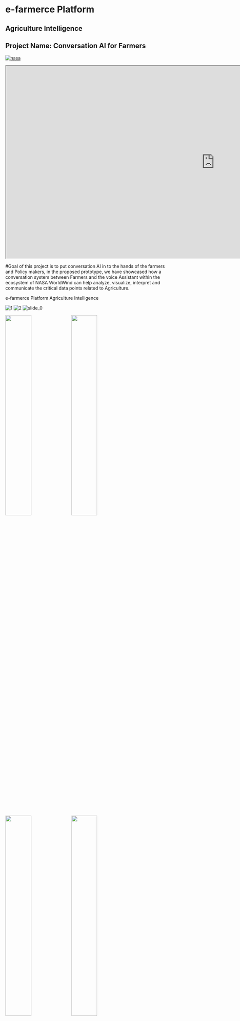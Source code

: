 
  <h1>e-farmerce Platform</h1>
  <h2>Agriculture Intelligence</h2>
  <h2>Project Name: Conversation AI for Farmers</h2>
  
  <a href="https://www.youtube.com/watch?v=P3kgYn_XqCw" target="_blank">![nasa](https://user-images.githubusercontent.com/30501155/43628161-ca9fe0c2-9716-11e8-9ebf-9fe6958463eb.PNG)</a>

<iframe width="1300" height="600" src="https://www.youtube.com/embed/P3kgYn_XqCw"></iframe>

#Goal of this project is to put conversation AI in to the hands of the farmers and Policy makers, in the proposed prototype, we have showcased how a conversation system between Farmers and the voice Assistant within the ecosystem of NASA WorldWind can help analyze, visualize, interpret and communicate the critical data points related to Agriculture.

e-farmerce Platform
Agriculture Intelligence 

![1](https://user-images.githubusercontent.com/30501155/43625638-bd7d4ad4-970b-11e8-8368-8e73f49c1126.png)
![2](https://user-images.githubusercontent.com/30501155/43625640-c183ff06-970b-11e8-8381-71bc156fa2a7.JPG)
![slide_0](https://user-images.githubusercontent.com/30501155/43629621-6ad084d0-971b-11e8-9579-18747e5f1edb.jpg)

<img src="https://user-images.githubusercontent.com/30501155/43625646-c5435614-970b-11e8-9977-5fb950adabc3.png" width="40%">
<img src="https://user-images.githubusercontent.com/30501155/43625654-cc4ad216-970b-11e8-8a9a-8b2e370ff153.png" width="40%">
<img src="https://user-images.githubusercontent.com/30501155/43625663-d51303e6-970b-11e8-85ac-406a5b537874.gif" width="40%">
<img src="https://user-images.githubusercontent.com/30501155/43625670-dcd6a0b0-970b-11e8-90e6-05869ba2abee.png" width="40%">

<img src="https://user-images.githubusercontent.com/30501155/43625678-e72f7ca8-970b-11e8-8012-6ec7ce3d8e8e.png" width="40%">
<img src="https://user-images.githubusercontent.com/30501155/43625682-eb2379d6-970b-11e8-884e-006bc1047a9c.png" width="40%">
<img src="https://user-images.githubusercontent.com/30501155/43625688-f31fd3b4-970b-11e8-8992-c11b60107fbf.png" width="40%">
<img src="https://user-images.githubusercontent.com/30501155/43625699-0044be6a-970c-11e8-9d43-ad683481367a.png" width="40%">

<h2>OUTREACH</h2>
<p>Our Team Really enjoyed the Field Demonstration</p>
<p>Here are some Takeaways</p>
<p>The Main challenge is, conversational Voice Assistant supports only English, so it’s tough from our side to explain the Farmers to ask questions in English. Then it is a hard time for the Voice Assistant to understand the Farmers Slang of English!!! The Voice Assistant too performed well in understanding most of the Farmers and give the required results in a conversational way.</p>
<p>But</p>
<p>There was so much of Curiosity from the Farmers side to Know about the Voice Assistant, How it works, and engage or communicate with the Voice Assistant</p>

<img src="https://user-images.githubusercontent.com/30501155/43625728-25bd18ea-970c-11e8-82e2-1c6274bac946.png" width="40%">
<img src="https://user-images.githubusercontent.com/30501155/43625736-2e1ef4b8-970c-11e8-864b-451f86fb2ac4.png" width="40%">
<img src="https://user-images.githubusercontent.com/30501155/43625743-3b54be10-970c-11e8-859e-e9cb43a78718.png" width="40%">
<img src="https://user-images.githubusercontent.com/30501155/43625757-480a0156-970c-11e8-8ed9-1098bd34efca.png" width="40%">


![16](https://user-images.githubusercontent.com/30501155/43625771-5b6820e8-970c-11e8-97ae-606035a50ef7.jpg)
![17](https://user-images.githubusercontent.com/30501155/43625784-6b0de2a8-970c-11e8-977e-78f60bd2532b.jpg)
![18](https://user-images.githubusercontent.com/30501155/43625802-86dd95aa-970c-11e8-9a13-512ff35baa19.jpg)
![19](https://user-images.githubusercontent.com/30501155/43625803-871481d2-970c-11e8-8bd4-cf1d6545b000.jpg)
![20](https://user-images.githubusercontent.com/30501155/43625804-874ea3f8-970c-11e8-8e19-6a4938987706.jpg)
![21](https://user-images.githubusercontent.com/30501155/43625805-87848400-970c-11e8-94cf-7939c46bce4e.jpg)

